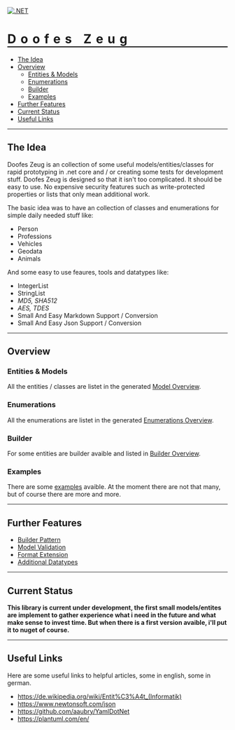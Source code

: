 [![.NET](https://github.com/ObiWanLansi/DoofesZeug/actions/workflows/dotnet.yml/badge.svg)](https://github.com/ObiWanLansi/DoofesZeug/actions/workflows/dotnet.yml)

<h1 style="font-weight:bold; letter-spacing: 10px; border-bottom: 2px solid black;">Doofes Zeug</h1>

- [The Idea](#the-idea)
- [Overview](#overview)
  - [Entities & Models](#entities--models)
  - [Enumerations](#enumerations)
  - [Builder](#builder)
  - [Examples](#examples)
- [Further Features](#further-features)
- [Current Status](#current-status)
- [Useful Links](#useful-links)

---

## The Idea

Doofes Zeug is an collection of some useful models/entities/classes for rapid prototyping in .net core
and / or creating some tests for development stuff. Doofes Zeug is designed so that it isn't too complicated. 
It should be easy to use. No expensive security features such as write-protected properties or lists that 
only mean additional work.

The basic idea was to have an collection of classes and enumerations for simple daily needed stuff like:

- Person
- Professions
- Vehicles
- Geodata
- Animals

And some easy to use feaures, tools and datatypes like:

- IntegerList
- StringList
- *MD5, SHA512*
- *AES, TDES*
- Small And Easy Markdown Support / Conversion
- Small And Easy Json Support / Conversion

---

## Overview

### Entities & Models

All the entities / classes are listet in the generated [Model Overview](./Documentation/Generated/Models/README.md).

### Enumerations

All the enumerations are listet in the generated [Enumerations Overview](./Documentation/Generated/Enumerations/README.md).

### Builder

For some entities are builder avaible and listed in [Builder Overview](./Documentation/Generated/Builder/README.md).

### Examples

There are some [examples](./DoofesZeug.TestConsole/Src/Examples) avaible. At the moment there are not that many, but of course there are more and more.

---

## Further Features

- [Builder Pattern](./Documentation/Features/BuilderPattern.md)
- [Model Validation](./Documentation/Features/ModelValidation.md)
- [Format Extension](./Documentation/Features/FormatExtension.md)
- [Additional Datatypes](./Documentation/Features/AdditionalDatatypes.md)

---

## Current Status

**This library is current under development, the first small models/entites are implement 
to gather experience what i need in the future and what make sense to invest time.
But when there is a first version avaible, i'll put it to nuget of course.**

---

## Useful Links

Here are some useful links to helpful articles, some in english, some in german.

- https://de.wikipedia.org/wiki/Entit%C3%A4t_(Informatik)
- https://www.newtonsoft.com/json
- https://github.com/aaubry/YamlDotNet
- https://plantuml.com/en/
